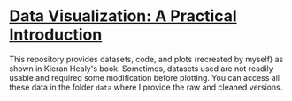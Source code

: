 # [Data Visualization: A Practical Introduction](https://socviz.co)

This repository provides datasets, code, and plots (recreated by myself) as shown in Kieran Healy's book. Sometimes, datasets used are not readily usable and required some modification before plotting. You can access all these data in the folder `data` where I provide the raw and cleaned versions.
